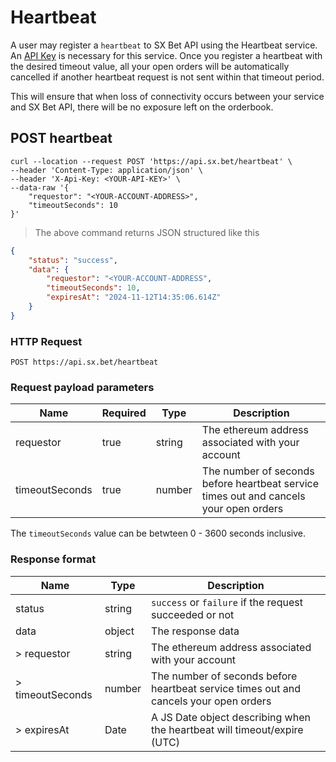 # Heartbeat

A user may register a `heartbeat` to SX Bet API using the Heartbeat service. An [API Key](#api-key) is necessary for this service. Once you register a heartbeat with the desired timeout value, all your open orders will be automatically cancelled if another heartbeat request is not sent within that timeout period.

This will ensure that when loss of connectivity occurs between your service and SX Bet API, there will be no exposure left on the orderbook.
## POST heartbeat

```shell
curl --location --request POST 'https://api.sx.bet/heartbeat' \
--header 'Content-Type: application/json' \
--header 'X-Api-Key: <YOUR-API-KEY>' \
--data-raw '{
    "requestor": "<YOUR-ACCOUNT-ADDRESS>",
    "timeoutSeconds": 10
}'
```

> The above command returns JSON structured like this

```json
{
    "status": "success",
    "data": {
        "requestor": "<YOUR-ACCOUNT-ADDRESS",
        "timeoutSeconds": 10,
        "expiresAt": "2024-11-12T14:35:06.614Z"
    }
}
```

### HTTP Request

`POST https://api.sx.bet/heartbeat`

### Request payload parameters

| Name           | Required | Type   | Description                                                                           |
| -------------- | -------- | ------ | ------------------------------------------------------------------------------------- |
| requestor      | true     | string | The ethereum address associated with your account                                     |
| timeoutSeconds | true     | number | The number of seconds before heartbeat service times out and cancels your open orders |

<aside class="notice">
The <code>timeoutSeconds</code> value can be betwteen 0 - 3600 seconds inclusive. 
</aside>

### Response format

| Name             | Type   | Description                                                                           |
| ---------------- | ------ | ------------------------------------------------------------------------------------- |
| status           | string | `success` or `failure` if the request succeeded or not                                |
| data             | object | The response data                                                                     |
| > requestor      | string | The ethereum address associated with your account                                     |
| > timeoutSeconds | number | The number of seconds before heartbeat service times out and cancels your open orders |
| > expiresAt      | Date   | A JS Date object describing when the heartbeat will timeout/expire (UTC)              |
